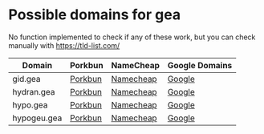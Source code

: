 # Possible domains for gea

No function implemented to check if any of these work, but you can check manually with https://tld-list.com/

| Domain | Porkbun | NameCheap | Google Domains |
|---|---|---|---|
| gid.gea | [Porkbun](https://porkbun.com/checkout/search?prb=e814663da1&tlds=&idnLanguage=&search=search&q=gid.gea) | [Namecheap](https://www.namecheap.com/domains/registration/results/?domain=gid.gea) | [Google](https://domains.google.com/registrar/search?searchTerm=gid.gea) |
| hydran.gea | [Porkbun](https://porkbun.com/checkout/search?prb=e814663da1&tlds=&idnLanguage=&search=search&q=hydran.gea) | [Namecheap](https://www.namecheap.com/domains/registration/results/?domain=hydran.gea) | [Google](https://domains.google.com/registrar/search?searchTerm=hydran.gea) |
| hypo.gea | [Porkbun](https://porkbun.com/checkout/search?prb=e814663da1&tlds=&idnLanguage=&search=search&q=hypo.gea) | [Namecheap](https://www.namecheap.com/domains/registration/results/?domain=hypo.gea) | [Google](https://domains.google.com/registrar/search?searchTerm=hypo.gea) |
| hypogeu.gea | [Porkbun](https://porkbun.com/checkout/search?prb=e814663da1&tlds=&idnLanguage=&search=search&q=hypogeu.gea) | [Namecheap](https://www.namecheap.com/domains/registration/results/?domain=hypogeu.gea) | [Google](https://domains.google.com/registrar/search?searchTerm=hypogeu.gea) |
